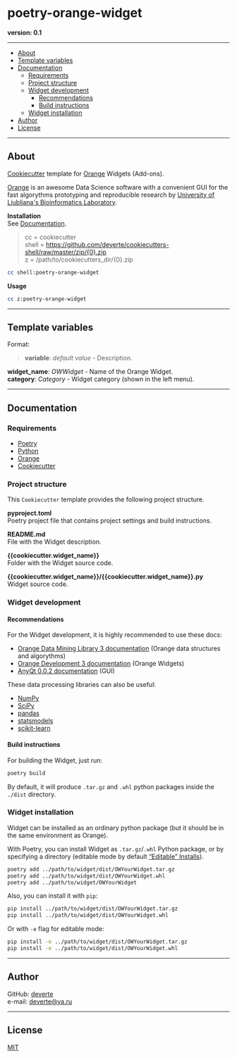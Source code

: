 # poetry-orange-widget

**version: 0.1**

---


- [About](#about)
- [Template variables](#template-variables)
- [Documentation](#documentation)
  - [Requirements](#requirements)
  - [Project structure](#project-structure)
  - [Widget development](#widget-development)
    - [Recommendations](#recommendations)
    - [Build instructions](#build-instructions)
  - [Widget installation](#widget-installation)
- [Author](#author)
- [License](#license)


---


## About
[Cookiecutter](https://cookiecutter.readthedocs.io/) template for [Orange](https://orange.biolab.si/) Widgets (Add-ons).

[Orange](https://orange.biolab.si/) is an awesome Data Science software with a convenient GUI for the fast algorythms prototyping and reproducible research by [University of Ljubljana's Bioinformatics Laboratory](https://fri.uni-lj.si/en/laboratory/biolab).

**Installation**  
See [Documentation](../../../../#Documentation).
> cc = cookiecutter  
> shell = https://github.com/deverte/cookiecutters-shell/raw/master/zip/{0}.zip  
> z = /path/to/cookiecutters_dir/{0}.zip
```sh
cc shell:poetry-orange-widget
```

**Usage**  
```sh
cc z:poetry-orange-widget
```


---


## Template variables
Format:
> **variable**: *default value* - Description.

**widget_name**: *OWWidget* - Name of the Orange Widget.  
**category**: *Category* - Widget category (shown in the left menu).  


---


## Documentation
### Requirements
- [Poetry](https://python-poetry.org/)
- [Python](https://www.python.org/)
- [Orange](https://orange.biolab.si/)
- [Cookiecutter](https://github.com/cookiecutter/cookiecutter)


### Project structure
This `Cookiecutter` template provides the following project structure.

**pyproject.toml**  
Poetry project file that contains project settings and build instructions.

**README.md**  
File with the Widget description.

**{{cookiecutter.widget_name}}**  
Folder with the Widget source code.

**{{cookiecutter.widget_name}}/{{cookiecutter.widget_name}}.py**  
Widget source code.


### Widget development
#### Recommendations
For the Widget development, it is highly recommended to use these docs:

- [Orange Data Mining Library 3 documentation](https://orange-data-mining-library.readthedocs.io/en/latest/) (Orange data structures and algorythms)
- [Orange Development 3 documentation](https://orange-development.readthedocs.io/) (Orange Widgets)
- [AnyQt 0.0.2 documentation](https://anyqt.readthedocs.io/en/stable/index.html) (GUI)

These data processing libraries can also be useful:

- [NumPy](https://numpy.org/)
- [SciPy](https://www.scipy.org/)
- [pandas](https://pandas.pydata.org/)
- [statsmodels](https://www.statsmodels.org/stable/index.html)
- [scikit-learn](https://scikit-learn.org/stable/index.html)

#### Build instructions
For building the Widget, just run:

```sh
poetry build
```

By default, it will produce `.tar.gz` and `.whl` python packages inside the `./dist` directory.

### Widget installation
Widget can be installed as an ordinary python package (but it should be in the same environment as Orange).

With Poetry, you can install Widget as `.tar.gz`/`.whl` Python package, or by specifying a directory (editable mode by default [“Editable” Installs](https://pip.pypa.io/en/stable/reference/pip_install/#editable-installs)).

```sh
poetry add ../path/to/widget/dist/OWYourWidget.tar.gz
poetry add ../path/to/widget/dist/OWYourWidget.whl
poetry add ../path/to/widget/OWYourWidget
```

Also, you can install it with `pip`:

```sh
pip install ../path/to/widget/dist/OWYourWidget.tar.gz
pip install ../path/to/widget/dist/OWYourWidget.whl
```

Or with `-e` flag for editable mode:

```sh
pip install -e ../path/to/widget/dist/OWYourWidget.tar.gz
pip install -e ../path/to/widget/dist/OWYourWidget.whl
```


---


## Author
GitHub: [deverte](https://github.com/deverte)  
e-mail: [deverte@ya.ru](mailto:deverte@ya.ru)


---


## License

[MIT](/LICENSE)